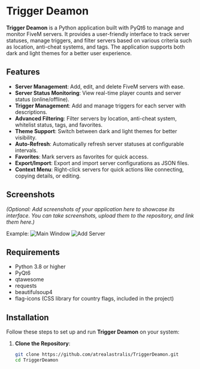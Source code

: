 # Trigger Deamon

**Trigger Deamon** is a Python application built with PyQt6 to manage and monitor FiveM servers. It provides a user-friendly interface to track server statuses, manage triggers, and filter servers based on various criteria such as location, anti-cheat systems, and tags. The application supports both dark and light themes for a better user experience.

## Features
- **Server Management**: Add, edit, and delete FiveM servers with ease.
- **Server Status Monitoring**: View real-time player counts and server status (online/offline).
- **Trigger Management**: Add and manage triggers for each server with descriptions.
- **Advanced Filtering**: Filter servers by location, anti-cheat system, whitelist status, tags, and favorites.
- **Theme Support**: Switch between dark and light themes for better visibility.
- **Auto-Refresh**: Automatically refresh server statuses at configurable intervals.
- **Favorites**: Mark servers as favorites for quick access.
- **Export/Import**: Export and import server configurations as JSON files.
- **Context Menu**: Right-click servers for quick actions like connecting, copying details, or editing.

## Screenshots
*(Optional: Add screenshots of your application here to showcase its interface. You can take screenshots, upload them to the repository, and link them here.)*

Example:
![Main Window](screenshots/main_window.png)
![Add Server](screenshots/add_server.png)

## Requirements
- Python 3.8 or higher
- PyQt6
- qtawesome
- requests
- beautifulsoup4
- flag-icons (CSS library for country flags, included in the project)

## Installation
Follow these steps to set up and run **Trigger Deamon** on your system:

1. **Clone the Repository**:
   ```bash
   git clone https://github.com/atrealastralis/TriggerDeamon.git
   cd TriggerDeamon